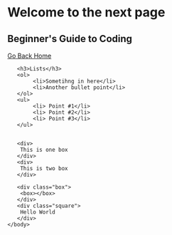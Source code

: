 </head>
    <body>
        <h1>Welcome to the next page</h1>
        <h2 class="uppercase" id="underline">Beginner's Guide to Coding</h2>
        <a href="WORKING.html">Go Back Home</a>
      

       <h3>Lists</h3>
       <ol>
            <li>Sometihng in here</li>
            <li>Another bullet point</li>
       </ol>
       <ul>
            <li> Point #1</li>
            <li> Point #2</li>
            <li> Point #3</li>
       </ul>


       <div>
        This is one box
       </div>
       <div>
        This is two box
       </div>

       <div class="box">
        <box></box>
       </div>
       <div class="square">
        Hello World
       </div>
    </body>
</html>
